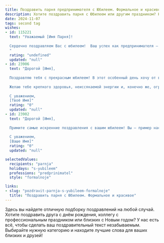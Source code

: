 ```yaml
---
title: Поздравить парня предпринимателя с Юбилеем. Формальное и красивое
description: Хотите поздравить парня с Юбилеем или другим праздником? Наш ИИ создаст незабываемое поздравление, а вы обязательно выделитесь среди других.  
date: 2024-11-07
tags: second tag
wishes:
- id: 115221
  text: "Уважаемый [Имя Парня]!
  
  Сердечно поздравляем Вас с юбилеем!  Ваш успех как предпринимателя — это пример целеустремленности, таланта и трудолюбия.  Желаем Вам дальнейшего процветания, новых свершений и реализации всех амбициозных планов. Пусть удача сопутствует Вам во всех начинаниях, а жизнь будет наполнена радостью, благополучием и крепким здоровьем. С юбилеем!
  "
  rating: "undefined"
  updated: "null"
- id: 23906
  text: "Дорогой [Имя],
  
  Поздравляю тебя с прекрасным юбилеем! В этот особенный день хочу от всей души пожелать тебе продолжения успешных начинаний и новых достижений в твоей предпринимательской деятельности. Пусть каждый твой шаг на пути к успеху будет уверенным и вдохновляющим. Ты уже достиг таких высот, и я уверен, что это только начало великих свершений.
  
  Желаю тебе крепкого здоровья, неиссякаемой энергии и, конечно же, огромного счастья. Пусть каждый день приносит тебе радость и удовлетворение от твоих трудов. С днём рождения!
  
  С уважением,
  [Твоё Имя]"
  rating: "0"
  updated: "null"
- id: 23902
  text: "Дорогой [Имя],
  
  Примите самые искренние поздравления с вашим юбилеем! Вы — пример настоящего предпринимателя, чей труд, решимость и инновации вдохновляют многих. Пусть каждый новый день приносит вам радость и успех в ваших деловых начинаниях. Желаю вам продолжать развиваться, достигать новых высот и наслаждаться плодами вашего труда. С днём рождения!
  
  С уважением,
  [Ваше Имя]"
  rating: "0"
  updated: "null"

selectedValues:
  recipients: "parnja"
  holidays: "s-yubileem"
  professions: "predprinimatel"
  style: "formalnoje"

links:
- slug: "pozdravit-parnja-s-yubileem-formalnoje"
  title: "Поздравить парня с Юбилеем. Формальное и красивое"
---
```


Здесь вы найдете отличную подборку поздравлений на любой случай. 
Хотите поздравить друга с днём рождения, коллегу с профессиональным праздником или близких с Новым годом? У нас есть всё, чтобы сделать ваш поздравительный текст незабываемым. Выбирайте нужную категорию и находите лучшие слова для ваших близких и друзей!
